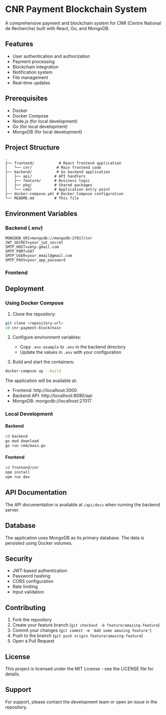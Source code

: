 <!DOCTYPE html>
<html>
<head>

</head>
<body>


# CNR Payment Blockchain System

A comprehensive payment and blockchain system for CNR (Centre National de Recherche) built with React, Go, and MongoDB.

## Features

- User authentication and authorization
- Payment processing
- Blockchain integration
- Notification system
- File management
- Real-time updates

## Prerequisites

- Docker
- Docker Compose
- Node.js (for local development)
- Go (for local development)
- MongoDB (for local development)

## Project Structure

```
.
├── frontend/           # React frontend application
│   └── cnr/           # Main frontend code
├── backend/           # Go backend application
│   ├── api/          # API handlers
│   ├── feature/      # Business logic
│   ├── pkg/          # Shared packages
│   └── cmd/          # Application entry point
├── docker-compose.yml # Docker Compose configuration
└── README.md         # This file
```

## Environment Variables

### Backend (.env)
```
MONGODB_URI=mongodb://mongodb:27017/cnr
JWT_SECRET=your_jwt_secret
SMTP_HOST=smtp.gmail.com
SMTP_PORT=587
SMTP_USER=your_email@gmail.com
SMTP_PASS=your_app_password
```

### Frontend



## Deployment

### Using Docker Compose

1. Clone the repository:
```bash
git clone <repository-url>
cd cnr-payment-blockchain
```

2. Configure environment variables:
   - Copy `.env.example` to `.env` in the backend directory
   - Update the values in `.env` with your configuration

3. Build and start the containers:
```bash
docker-compose up --build
```

The application will be available at:
- Frontend: http://localhost:3000
- Backend API: http://localhost:8080/api
- MongoDB: mongodb://localhost:27017

### Local Development

#### Backend
```bash
cd backend
go mod download
go run cmd/main.go
```

#### Frontend
```bash
cd frontend/cnr
npm install
npm run dev
```

## API Documentation

The API documentation is available at `/api/docs` when running the backend server.

## Database

The application uses MongoDB as its primary database. The data is persisted using Docker volumes.

## Security

- JWT-based authentication
- Password hashing
- CORS configuration
- Rate limiting
- Input validation

## Contributing

1. Fork the repository
2. Create your feature branch (`git checkout -b feature/amazing-feature`)
3. Commit your changes (`git commit -m 'Add some amazing feature'`)
4. Push to the branch (`git push origin feature/amazing-feature`)
5. Open a Pull Request

## License

This project is licensed under the MIT License - see the LICENSE file for details.

## Support

For support, please contact the development team or open an issue in the repository.

</body>
</html>

